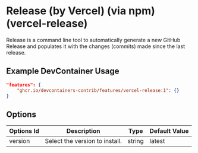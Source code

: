 
# Release (by Vercel) (via npm) (vercel-release)

Release is a command line tool to automatically generate a new GitHub Release and populates it with the changes (commits) made since the last release.

## Example DevContainer Usage

```json
"features": {
    "ghcr.io/devcontainers-contrib/features/vercel-release:1": {}
}
```

## Options

| Options Id | Description | Type | Default Value |
|-----|-----|-----|-----|
| version | Select the version to install. | string | latest |



